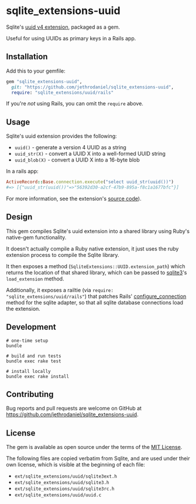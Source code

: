 # sqlite_extensions-uuid

Sqlite's [uuid v4 extension](https://sqlite.org/src/file/ext/misc/uuid.c?t=version-3.46.1), packaged as a gem.

Useful for using UUIDs as primary keys in a Rails app.

## Installation

Add this to your gemfile:

```ruby
gem "sqlite_extensions-uuid",
  git: "https://github.com/jethrodaniel/sqlite_extensions-uuid",
  require: "sqlite_extensions/uuid/rails"
```

If you're _not_ using Rails, you can omit the `require` above.

## Usage

Sqlite's uuid extension provides the following:

- `uuid()` - generate a version 4 UUID as a string
- `uuid_str(X)` - convert a UUID X into a well-formed UUID string
- `uuid_blob(X)` - convert a UUID X into a 16-byte blob

In a rails app:

```ruby
ActiveRecord::Base.connection.execute("select uuid_str(uuid())")
#=> [{"uuid_str(uuid())"=>"56392d30-a2cf-47b9-895a-f8c1a1677bfc"}]
```

For more information, see the extension's [source code](https://sqlite.org/src/file/ext/misc/uuid.c?t=version-3.46.1)).

## Design

This gem compiles Sqlite's uuid extension into a shared library using Ruby's native-gem functionality.

It doesn't actually compile a Ruby native extension, it just uses the ruby extension process to compile the Sqlite library.

It then exposes a method (`SqliteExtensions::UUID.extension_path`) which returns the location of that shared library, which can be passed to [sqlite3](https://github.com/sparklemotion/sqlite3-ruby)'s `load_extension` method.

Additionally, it exposes a railtie (via `require: "sqlite_extensions/uuid/rails"`) that patches Rails' [configure_connection](https://github.com/rails/rails/blob/v8.0.0.rc1/activerecord/lib/active_record/connection_adapters/sqlite3_adapter.rb#L815) method for the sqlite adapter, so that all sqlite database connections load the extension.

## Development

```
# one-time setup
bundle

# build and run tests
bundle exec rake test

# install locally
bundle exec rake install
```

## Contributing

Bug reports and pull requests are welcome on GitHub at https://github.com/jethrodaniel/sqlite_extensions-uuid.

## License

The gem is available as open source under the terms of the [MIT License](https://opensource.org/licenses/MIT).

The following files are copied verbatim from Sqlite, and are used under their own license, which is visible at the beginning of each file:

- `ext/sqlite_extensions/uuid/sqlite3ext.h`
- `ext/sqlite_extensions/uuid/sqlite3.h`
- `ext/sqlite_extensions/uuid/sqlite3rc.h`
- `ext/sqlite_extensions/uuid/uuid.c`
